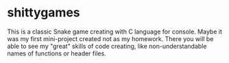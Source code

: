 # shittygames

This is a classic Snake game creating with C language for console.
Maybe it was my first mini-project created not as my homework.
There you will be able to see my "great" skills of code creating, like non-understandable names of functions or header files. 
